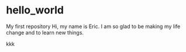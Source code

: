 # hello_world
My first repository
Hi, my name is Eric. I am so glad to be making my life change and to learn new things.

kkk

